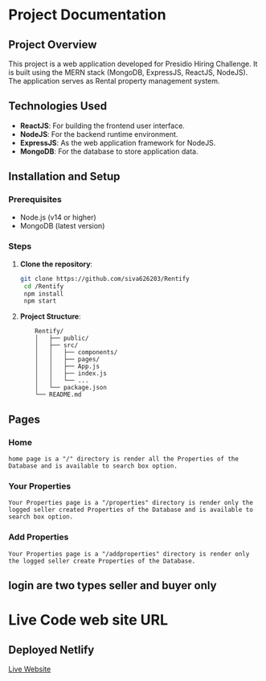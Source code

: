 # Project Documentation


## Project Overview

This project is a web application developed for Presidio Hiring Challenge. It is built using the MERN stack (MongoDB, ExpressJS, ReactJS, NodeJS). The application serves as Rental property management system.
## Technologies Used

- **ReactJS**: For building the frontend user interface.
- **NodeJS**: For the backend runtime environment.
- **ExpressJS**: As the web application framework for NodeJS.
- **MongoDB**: For the database to store application data.

## Installation and Setup

### Prerequisites

- Node.js (v14 or higher)
- MongoDB (latest version)

### Steps

1. **Clone the repository**:
   ```bash
   git clone https://github.com/siva626203/Rentify
    cd /Rentify
    npm install
    npm start

2. **Project Structure**:
    ```base
        Rentify/
        │   ├── public/
        │   ├── src/
        │   │   ├── components/
        │   │   ├── pages/
        │   │   ├── App.js
        │   │   ├── index.js
        │   │   └── ...
        │   └── package.json
        └── README.md

## Pages

### Home
    home page is a "/" directory is render all the Properties of the Database and is available to search box option.

### Your Properties
    Your Properties page is a "/properties" directory is render only the logged seller created Properties of the Database and is available to search box option.

### Add Properties
    Your Properties page is a "/addproperties" directory is render only the logged seller create Properties of the Database.

## login are two types seller and buyer only

# Live Code web site URL
## Deployed Netlify
[Live Website](https://rentify-sivakumar.netlify.app/)
